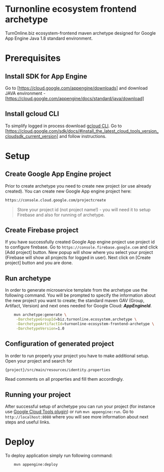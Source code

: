 # Turnonline ecosystem frontend archetype
TurnOnline.biz ecosystem-frontend maven archetype designed for Google App Engine Java 1.8 standard environment.

# Prerequisites
## Install SDK for App Engine
Go to [https://cloud.google.com/appengine/downloads] and download JAVA environment - [https://cloud.google.com/appengine/docs/standard/java/download]

## Install gcloud CLI
To simplify logged in process download [gcloud CLI](https://cloud.google.com/sdk/gcloud/]). 
Go to [https://cloud.google.com/sdk/docs/#install_the_latest_cloud_tools_version_cloudsdk_current_version] and follow instructions.

# Setup
## Create Google App Engine project
Prior to create archetype you need to create new project (or use already created). You can create new Google App engine project here:

```bash
https://console.cloud.google.com/projectcreate
```

> Store your project id (not project name!) - you will need it to setup Firebase and also for running of archetype.

## Create Firebase project
If you have successfully created Google App engine project use project id to configure firebase. Go to `https://console.firebase.google.com`
and click [Add project] button. New popup will show where you select your project (Firebase will show all projects for logged in user).
Next click on [Create project] button and you are done.

## Run archetype
In order to generate microservice template from the archetype use the following command. You will be prompted to specify the information 
about the new project you want to create; the standard maven GAV (Group, Artifact, Version) and next ones needed for Google Cloud: **_AppEngineId_**.

```bash
    mvn archetype:generate \
     -DarchetypeGroupId=biz.turnonline.ecosystem.archetype \
     -DarchetypeArtifactId=turnonline-ecosystem-frontend-archetype \
     -DarchetypeVersion=1.0
```

## Configuration of generated project
In order to run properly your project you have to make additional setup. Open your project and search for 
```bash
{project}/src/main/resources/identity.properties
```
Read comments on all properties and fill them accordingly. 

## Running your project
After successful setup of archetype you can run your project (for instance use [Google Cloud Tools plugin](https://cloud.google.com/tools/intellij/docs/)) or run `mvn appengine:run`. Go to 
`http://localhost:8080` where you will see more information about next steps and useful links.

# Deploy
To deploy application simply run following command:
```bash
    mvn appengine:deploy
```